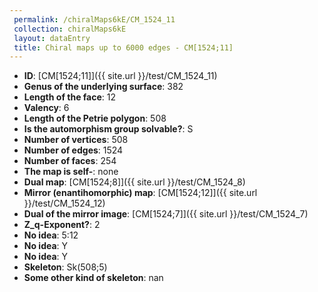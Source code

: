 ```yaml
--- 
 permalink: /chiralMaps6kE/CM_1524_11 
 collection: chiralMaps6kE
 layout: dataEntry
 title: Chiral maps up to 6000 edges - CM[1524;11]
---
```


- **ID**: [CM[1524;11]]({{ site.url }}/test/CM_1524_11)
- **Genus of the underlying surface**: 382
- **Length of the face**: 12
- **Valency**: 6
- **Length of the Petrie polygon**: 508
- **Is the automorphism group solvable?**: S
- **Number of vertices**: 508
- **Number of edges**: 1524
- **Number of faces**: 254
- **The map is self-**: none
- **Dual map**: [CM[1524;8]]({{ site.url }}/test/CM_1524_8)
- **Mirror (enantihomorphic) map**: [CM[1524;12]]({{ site.url }}/test/CM_1524_12)
- **Dual of the mirror image**: [CM[1524;7]]({{ site.url }}/test/CM_1524_7)
- **Z_q-Exponent?**: 2
- **No idea**:  5:12
- **No idea**: Y
- **No idea**: Y
- **Skeleton**: Sk(508;5)
- **Some other kind of skeleton**: nan
